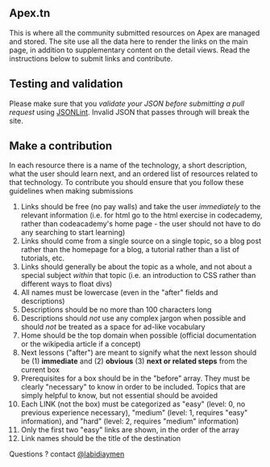 
## Apex.tn
This is where all the community submitted resources on Apex are managed and stored. The site use all the data here to render the links on the main page, in addition to supplementary content on the detail views. Read the instructions below to submit links and contribute.

## Testing and validation
Please make sure that you *validate your JSON before submitting a pull request* using [JSONLint](http://jsonlint.com/). Invalid JSON that passes through will break the site.


## Make a contribution
In each resource there is a name of the technology, a short description, what the user should learn next, and an ordered list of resources related to that technology.
To contribute you should ensure that you follow these guidelines when making submissions

1. Links should be free (no pay walls) and take the user *immediately* to the relevant information (i.e. for html go to the html exercise in codecademy, rather than codeacademy's home page - the user should not have to do any searching to start learning)
2. Links should come from a single source on a single topic, so a blog post rather than the homepage for a blog, a tutorial rather than a list of tutorials, etc.
3. Links should generally be about the topic as a whole, and not about a special subject *within* that topic (i.e. an introduction to CSS rather than different ways to float divs)
4. All names must be lowercase (even in the "after" fields and descriptions)
5. Descriptions should be no more than 100 characters long
6. Descriptions should *not* use any complex jargon when possible and should *not* be treated as a space for ad-like vocabulary
7. Home should be the top domain when possible (official documentation or the wikipedia article if a concept)
8. Next lessons ("after") are meant to signify what the next lesson should be (1) **immediate** and (2) **obvious** (3) **next or related steps** from the current box
9. Prerequisites for a box should be in the "before" array. They must be clearly "necessary" to know in order to be included. Topics that are simply helpful to know, but not essential should be avoided
10. Each LINK (not the box) must be categorized as "easy" (level: 0, no previous experience necessary), "medium" (level: 1, requires "easy" information), and "hard" (level: 2, requires "medium" information)
11. Only the first two "easy" links are shown, in the order of the array
12. Link names should be the title of the destination

Questions ?  contact [@labidiaymen](https://twitter.com/labidiaymen)
